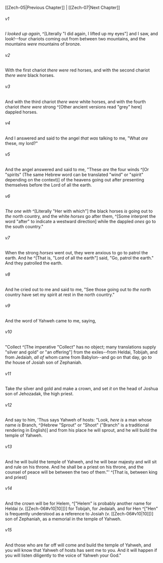 ﻿---
aliases:
  - Zechariah 6
---

[[Zech-05|Previous Chapter]] | [[Zech-07|Next Chapter]]

###### v1
_I looked up again_, ^[Literally "I did again, I lifted up my eyes"] and I saw, and look!--four chariots coming out from between two mountains, and the mountains _were_ mountains of bronze.

###### v2
With the first chariot _there were_ red horses, and with the second chariot _there were_ black horses.

###### v3
And with the third chariot _there were_ white horses, and with the fourth chariot _there were_ strong ^[Other ancient versions read "grey" here] dappled horses.

###### v4
And I answered and said to the angel _that was_ talking to me, "What _are_ these, my lord?"

###### v5
And the angel answered and said to me, "These _are_ the four winds ^[Or "spirits" (The same Hebrew word can be translated "wind" or "spirit" depending on the context)] of the heavens going out after presenting themselves before the Lord of all the earth.

###### v6
_The one with_ ^[Literally "Her with which"] the black horses _is_ going out to _the_ north country, and the white _horses_ go after them, ^[Some interpret the word "after" to indicate a westward direction] while the dappled _ones_ go to the south country."

###### v7
When the strong _horses_ went out, they were anxious to go to patrol the earth. And he ^[That is, "Lord of all the earth"] said, "Go, patrol the earth." And they patrolled the earth.

###### v8
And he cried out to me and said to me, "See those going out to _the_ north country have set my spirit at rest in the north country."

###### v9
And the word of Yahweh came to me, saying,

###### v10
"Collect ^[The imperative "Collect" has no object; many translations supply "silver and gold" or "an offering"] from the exiles--from Heldai, Tobijah, and from Jedaiah, _all of_ whom came from Babylon--and go on that day, go _to the_ house of Josiah son of Zephaniah.

###### v11
Take _the_ silver and gold and make a crown, and set _it_ on the head of Joshua son of Jehozadak, the high priest.

###### v12
And say to him, 'Thus says Yahweh of hosts: "Look, _here is_ a man whose name _is_ Branch, ^[Hebrew "Sprout" or "Shoot" ("Branch" is a traditional rendering in English)] and from his place he will sprout, and he will build the temple of Yahweh.

###### v13
And he will build the temple of Yahweh, and he will bear majesty and will sit and rule on his throne. And he shall be a priest on his throne, and the counsel of peace will be between the two of them."' ^[That is, between king and priest]

###### v14
And the crown will be for Helem, ^["Helem" is probably another name for Heldai (v. [[Zech-06#v10|10]])] for Tobijah, for Jedaiah, and for Hen ^["Hen" is frequently understood as a reference to Josiah (v. [[Zech-06#v10|10]])] son of Zephaniah, as a memorial in the temple of Yahweh.

###### v15
And those who are far off will come and build the temple of Yahweh, and you will know that Yahweh of hosts has sent me to you. And it will happen if you will listen diligently to the voice of Yahweh your God."